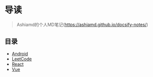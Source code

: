#  导读

> Ashiamd的个人MD笔记(https://ashiamd.github.io/docsify-notes/)

## 目录

* [Android](/study/Android)
* [LeetCode](/study/LeetCode_Study)
* [React](/study/React)
* [Vue](/study/Vue)

